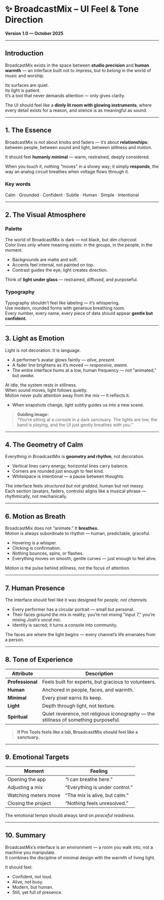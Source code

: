 # ✨ BroadcastMix – UI Feel & Tone Direction  
**Version 1.0 — October 2025**

---

## Introduction  
BroadcastMix exists in the space between **studio precision** and **human warmth** — an interface built not to impress, but to *belong* in the world of music and worship.

Its surfaces are quiet.  
Its light is patient.  
It’s a tool that never demands attention — only gives clarity.

The UI should feel like a **dimly lit room with glowing instruments**, where every detail exists for a reason, and silence is as meaningful as sound.

---

## 1. The Essence  

BroadcastMix is not about knobs and faders — it’s about **relationships**:  
between people, between sound and light, between stillness and motion.

It should feel **humanly minimal** — warm, restrained, deeply considered.

When you touch it, nothing “moves” in a showy way; it simply **responds**, the way an analog circuit breathes when voltage flows through it.

### Key words  
Calm · Grounded · Confident · Subtle · Human · Simple · Intentional

---

## 2. The Visual Atmosphere  

### Palette  
The world of BroadcastMix is dark — not black, but *dim charcoal*.  
Color lives only where meaning exists: in the groups, in the people, in the moment.  

- Backgrounds are matte and soft.  
- Accents feel internal, not painted on top.  
- Contrast guides the eye; light creates direction.

Think of **light under glass** — restrained, diffused, and purposeful.

### Typography  
Typography shouldn’t feel like labeling — it’s whispering.  
Use modern, rounded forms with generous breathing room.  
Every number, every name, every piece of data should appear **gentle but confident.**

---

## 3. Light as Emotion  

Light is not decoration. It is language.  

- A performer’s avatar glows faintly — *alive, present.*  
- A fader line brightens as it’s moved — *responsive, aware.*  
- The entire interface hums at a low, human frequency — not “animated,” but *awake.*

At idle, the system rests in stillness.  
When sound moves, light follows quietly.  
Motion never pulls attention away from the mix — it reflects it.

- When snapshots change, light subtly guides us into a new scene.

> **Guiding image:**  
> “You’re sitting at a console in a dark sanctuary. The lights are low, the band is playing, and the UI just gently breathes with you.”

---

## 4. The Geometry of Calm  

Everything in BroadcastMix is **geometry and rhythm**, not decoration.

- Vertical lines carry energy; horizontal lines carry balance.  
- Corners are rounded just enough to feel kind.  
- Whitespace is intentional — a pause between thoughts.

The interface feels *structured but not gridded*, human but not messy.  
Each section (avatars, faders, controls) aligns like a musical phrase — rhythmically, not mechanically.

---

## 6. Motion as Breath  

BroadcastMix does not “animate.” It **breathes.**  
Motion is always subordinate to rhythm — human, predictable, graceful.

- Hovering is a whisper.  
- Clicking is confirmation.  
- Nothing bounces, spins, or flashes.  
- Everything moves on smooth, gentle curves — just enough to feel alive.

Motion is the pulse behind stillness, not the focus of attention.

---

## 7. Human Presence  

The interface should feel like it was designed for *people, not channels.*

- Every performer has a circular portrait — small but personal.  
- Their faces ground the mix in reality; you’re not mixing “input 7,” you’re mixing *Josh’s vocal mic*.  
- Identity is sacred; it turns a console into community.

The faces are where the light begins — every channel’s life emanates from a person.

---

## 8. Tone of Experience  

| Attribute | Description |
|------------|--------------|
| **Professional** | Feels built for experts, but gracious to volunteers. |
| **Human** | Anchored in people, faces, and warmth. |
| **Minimal** | Every pixel earns its keep. |
| **Light** | Depth through light, not texture. |
| **Spiritual** | Quiet reverence, not religious iconography — the stillness of something purposeful. |

> **If Pro Tools feels like a lab, BroadcastMix should feel like a sanctuary.**

---

## 9. Emotional Targets  

| Moment | Feeling |
|--------|----------|
| Opening the app | “I can breathe here.” |
| Adjusting a mix | “Everything is under control.” |
| Watching meters move | “The mix is alive, but calm.” |
| Closing the project | “Nothing feels unresolved.” |

The emotional tempo should always land on *peaceful readiness.*

---

## 10. Summary  

BroadcastMix’s interface is an environment — a room you walk into, not a machine you manipulate.  
It combines the discipline of minimal design with the warmth of living light.

It should feel:
- Confident, not loud.  
- Alive, not busy.  
- Modern, but human.  
- Still, yet full of presence.
